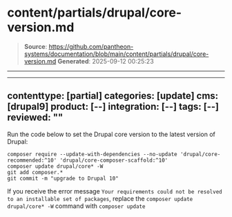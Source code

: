 # content/partials/drupal/core-version.md

> **Source**: https://github.com/pantheon-systems/documentation/blob/main/content/partials/drupal/core-version.md
> **Generated**: 2025-09-12 00:25:23

---

---
contenttype: [partial]
categories: [update]
cms: [drupal9]
product: [--]
integration: [--]
tags: [--]
reviewed: ""
---

Run the code below to set the Drupal core version to the latest version of Drupal:

  ```bash{promptUser: user}
  composer require --update-with-dependencies --no-update 'drupal/core-recommended:^10' 'drupal/core-composer-scaffold:^10'
  composer update drupal/core* -W
  git add composer.*
  git commit -m "upgrade to Drupal 10"
  ```

<Alert title="Note" type="info" >

If you receive the error message `Your requirements could not be resolved to an installable set of packages`, replace the `composer update drupal/core* -W` command with `composer update`

</Alert>
